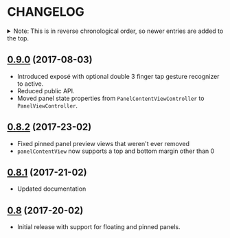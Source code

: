 CHANGELOG
=========

<details>
<summary>Note: This is in reverse chronological order, so newer entries are added to the top.</summary>

| Contents                        |
| :------------------------------ |
| [0.9.0](#082-2017-08-03)        |
| [0.8.2](#082-2017-23-02)        |
| [0.8.1](#081-2017-21-02)        |
| [0.8](#08-2017-20-02)           |

</details>

[0.9.0](https://github.com/louisdh/panelkit/tree/0.9.0) (2017-08-03)
--------------
* Introduced exposé with optional double 3 finger tap gesture recognizer to active.
* Reduced public API.
* Moved panel state properties from ```PanelContentViewController``` to ```PanelViewController```.

[0.8.2](https://github.com/louisdh/panelkit/tree/0.8.2) (2017-23-02)
--------------

* Fixed pinned panel preview views that weren't ever removed
* ```panelContentView``` now supports a top and bottom margin other than 0

[0.8.1](https://github.com/louisdh/panelkit/tree/0.8.1) (2017-21-02)
--------------

*  Updated documentation

[0.8](https://github.com/louisdh/panelkit/tree/0.8) (2017-20-02)
------------

* Initial release with support for floating and pinned panels.




